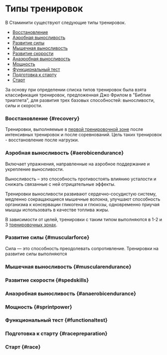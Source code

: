 # Типы тренировок

В Стаминити существуют следующие типы тренировок. 

* [Восстановление](#recovery)
* [Аэробная выносливость](#aerobicendurance)
* [Развитие силы](#muscularforce)
* [Мышечная выносливость](#muscularendurance)
* [Развитие скорости](#spedskills)
* [Анаэробная выносливость](#anaerobicendurance)
* [Мощность](#sprintpower)
* [Функциональный тест](#functionaltest)
* [Подготовка к старту](#racepreparation)
* [Старт](#race)

За основу при определении списка типов тренировок была взята классификация тренировок, предложенная Джо Фрилом в "Библии триатлета", для развития трех базовых способностей: выносливости, силы и скорости.

### Восстановление {#recovery}

Тренировки, выполняемые в [первой тренировочной зоне](/basics/intensity-zones.md)  после интенсивных тренировок и после соревнований. Цель таких тренировок - восстановление после нагрузки.

### Аэробная выносливость {#aerobicendurance}

Включает упражнения, направленные на аэробное поддержание и укрепление выносливости. 

Выносливость – это способность противостоять влиянию усталости и снижать связанные с ней отрицательные эффекты.

Тренировки выносливости развивают сердечно-сосудистую систему, медленно сокращающиеся мышечные волокна, улучшают способность организма к консервации гликогена и глюкозы, одновременно приучая мышцы использовать в качестве топлива жиры.

В зависимости от целей, тренировки с таким типом выполняются в 1-2 и 3 [тренировочных зонах](/basics/intensity-zones.md).

### Развитие силы {#muscularforce}

Сила — это способность преодолевать сопротивление. Тренировки на развитие силы выполняются 

### Мышечная выносливость {#muscularendurance}

### Развитие скорости {#spedskills}

### Анаэробная выносливость {#anaerobicendurance}

### Мощность {#sprintpower}

### Функциональный тест {#functionaltest}

### Подготовка к старту {#racepreparation}

### Старт {#race}



